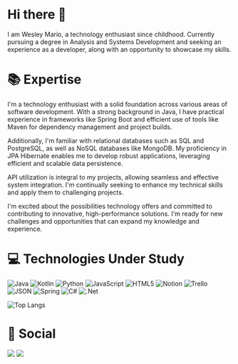 # Hi there 👋

I am Wesley Mario, a technology enthusiast since childhood. Currently pursuing a degree in Analysis and Systems Development and seeking an experience as a developer, along with an opportunity to showcase my skills.

# 📚 Expertise

I'm a technology enthusiast with a solid foundation across various areas of software development. With a strong background in Java, I have practical experience in frameworks like Spring Boot and efficient use of tools like Maven for dependency management and project builds.

Additionally, I'm familiar with relational databases such as SQL and PostgreSQL, as well as NoSQL databases like MongoDB. My proficiency in JPA Hibernate enables me to develop robust applications, leveraging efficient and scalable data persistence.

API utilization is integral to my projects, allowing seamless and effective system integration. I'm continually seeking to enhance my technical skills and apply them to challenging projects.

I'm excited about the possibilities technology offers and committed to contributing to innovative, high-performance solutions. I'm ready for new challenges and opportunities that can expand my knowledge and experience.


# 💻  Technologies Under Study

![Java](https://img.shields.io/badge/Java-%23FF5733.svg?style=for-the-badge&logo=Java&logoColor=white) ![Kotlin](https://img.shields.io/badge/Kotlin-7F52FF?style=for-the-badge&logo=Kotlin&logoColor=white) ![Python](https://img.shields.io/badge/Python-%233776AB.svg?style=for-the-badge&logo=Python&logoColor=white) ![JavaScript](https://img.shields.io/badge/JavaScript-%23F7DF1E.svg?style=for-the-badge&logo=JavaScript&logoColor=black) ![HTML5](https://img.shields.io/badge/html5-%23E34F26.svg?style=for-the-badge&logo=html5&logoColor=white) ![Notion](https://img.shields.io/badge/Notion-%23000000.svg?style=for-the-badge&logo=notion&logoColor=white) ![Trello](https://img.shields.io/badge/Trello-%23026AA7.svg?style=for-the-badge&logo=Trello&logoColor=white) ![JSON](https://img.shields.io/badge/JSON-%23000000.svg?style=for-the-badge&logo=JSON&logoColor=white) ![Spring](https://img.shields.io/badge/Spring-%236DB33F.svg?style=for-the-badge&logo=Spring&logoColor=white) ![C#](https://img.shields.io/badge/c%23-%23239120.svg?style=for-the-badge&logo=csharp&logoColor=white)
![.Net](https://img.shields.io/badge/.NET-5C2D91?style=for-the-badge&logo=.net&logoColor=white)


![Top Langs](https://github-readme-stats-git-masterrstaa-rickstaa.vercel.app/api/top-langs/?username=WMBarbosa&layout=compact&bg_color=000&border_color=30A3DC&title_color=E94D5F&text_color=FFF)


# 💬 Social

<div>
<a href="mailto:wesleymario01@gmail.com"><img loading="lazy" src="https://img.shields.io/badge/Gmail-D14836?style=for-the-badge&logo=gmail&logoColor=white" target="_blank"></a>  
<a href="https://www.linkedin.com/in/wesley-mario/" target="_blank"><img loading="lazy" src="https://img.shields.io/badge/-LinkedIn-%230077B5?style=for-the-badge&logo=linkedin&logoColor=white" target="_blank"></a> 


